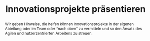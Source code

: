 ---
title: Innovationsprojekte präsentieren
abstract: Wir geben Hinweise, die helfen können Innovationsprojekte in der eigenen Abteilung oder im Team oder “nach oben” zu vermitteln und so den Ansatz des Agilen und nutzerzentrierten Arbeitens zu streuen.
hero_image_url: url
hero_image_alt: Bild mit Menschen
example_image_url: url
example_image_alt: Bild mit irgendwas
---